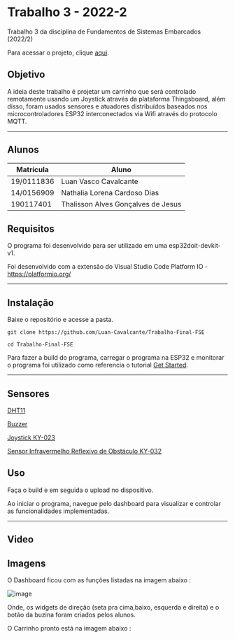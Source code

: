 # Trabalho 3 - 2022-2

Trabalho 3 da disciplina de Fundamentos de Sistemas Embarcados (2022/2)

Para acessar o projeto, clique [aqui](https://gitlab.com/fse_fga/trabalhos-2022_2/trabalho-final-2022-2).

## Objetivo

A ideia deste trabalho é projetar um carrinho que será controlado remotamente usando um Joystick através da plataforma Thingsboard, além disso, foram usados sensores e atuadores distribuídos baseados nos microcontroladores ESP32 interconectados via Wifi através do protocolo MQTT.

---

## Alunos

| Matrícula  | Aluno                              |
| ---------- | ---------------------------------- |
| 19/0111836 | Luan Vasco Cavalcante              |
| 14/0156909 | Nathalia Lorena Cardoso Dias       |
| 190117401  | Thalisson Alves Gonçalves de Jesus |

## Requisitos

O programa foi desenvolvido para ser utilizado em uma esp32doit-devkit-v1.

Foi desenvolvido com a extensão do Visual Studio Code Platform IO - https://platformio.org/

---

## Instalação

Baixe o repositório e acesse a pasta.

`git clone https://github.com/Luan-Cavalcante/Trabalho-Final-FSE`

`cd Trabalho-Final-FSE`

Para fazer a build do programa, carregar o programa na ESP32 e monitorar o programa foi utilizado como referencia o tutorial [Get Started](https://docs.platformio.org/en/latest/tutorials/espressif32/arduino_debugging_unit_testing.html).

---

## Sensores

[DHT11](https://www.filipeflop.com/produto/sensor-de-umidade-e-temperatura-dht11/)

[Buzzer](https://blogmasterwalkershop.com.br/arduino/como-usar-com-arduino-buzzer-5v-ativo)

[Joystick KY-023](https://blogmasterwalkershop.com.br/arduino/como-usar-com-arduino-modulo-joystick-ky-023)

[Sensor Infravermelho Reflexivo de Obstáculo KY-032](https://blogmasterwalkershop.com.br/arduino/como-usar-com-arduino-modulo-sensor-infravermelho-reflexivo-de-obstaculo-ky-032)

## Uso

Faça o build e em seguida o upload no dispositivo.

Ao iniciar o programa, navegue pelo dashboard para visualizar e controlar as funcionalidades implementadas.

---

## Video

## Imagens

O Dashboard ficou com as funções listadas na imagem abaixo : 

![image](https://user-images.githubusercontent.com/67024690/218892946-2e5a37ab-f92a-41cd-95de-c3e69a0a9d66.png)

Onde, os widgets de direção (seta pra cima,baixo, esquerda e direita) e o botão da buzina foram criados pelos alunos.

O Carrinho pronto está na imagem abaixo : 


